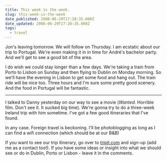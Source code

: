 ```yaml
---
title: This week is the week.
slug: this-week-is-the-week
date_published: 2008-06-29T17:28:35.000Z
date_updated: 2008-06-29T17:28:35.000Z
tags:
  - travel
---
```


Jon's leaving tomorrow. We will follow on Thursday. I am ecstatic about our trip to Portugal. We're even making it in in time for André's bachelor party. And we'll get to see a good bit of the area.

I do wish we could stay longer than a few days. We're taking a train from Porto to Lisbon on Sunday and then flying to Dublin on Monday morning. So we'll have the evening in Lisbon to get some food and hang out. The train ride will be nice too. Three hours and I'm sure some pretty good scenery. And the food in Portugal will be fantastic.

---

I talked to Danny yesterday on our way to see a movie (*Wanted*. Horrible film. Don't see it. It sucked big time). We're gonna try to do a three-week Ireland trip with him sometime. I've got a few good itineraries that I've found.

In any case. Foreign travel is beckoning. I'll be photoblogging as long as I can find a wifi connection (which should be at our B&B)

If you want to see our trip itinerary, go over to [tripit.com](http://www.tripit.com/people/joelgoodman) and sign-up (add me as a contact too!). If you have some ideas or insight into what we should see or do in Dublin, Porto or Lisbon - leave it in the comments.
